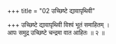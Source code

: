 +++
title = "02 उच्छिष्टे द्यावापृथिवी"

+++
उच्छिष्टे द्यावापृथिवी विश्वं भूतं समाहितम् ।  
आपः समुद्र उच्छिष्टे चन्द्रमा वात आहितः ॥ २ ॥